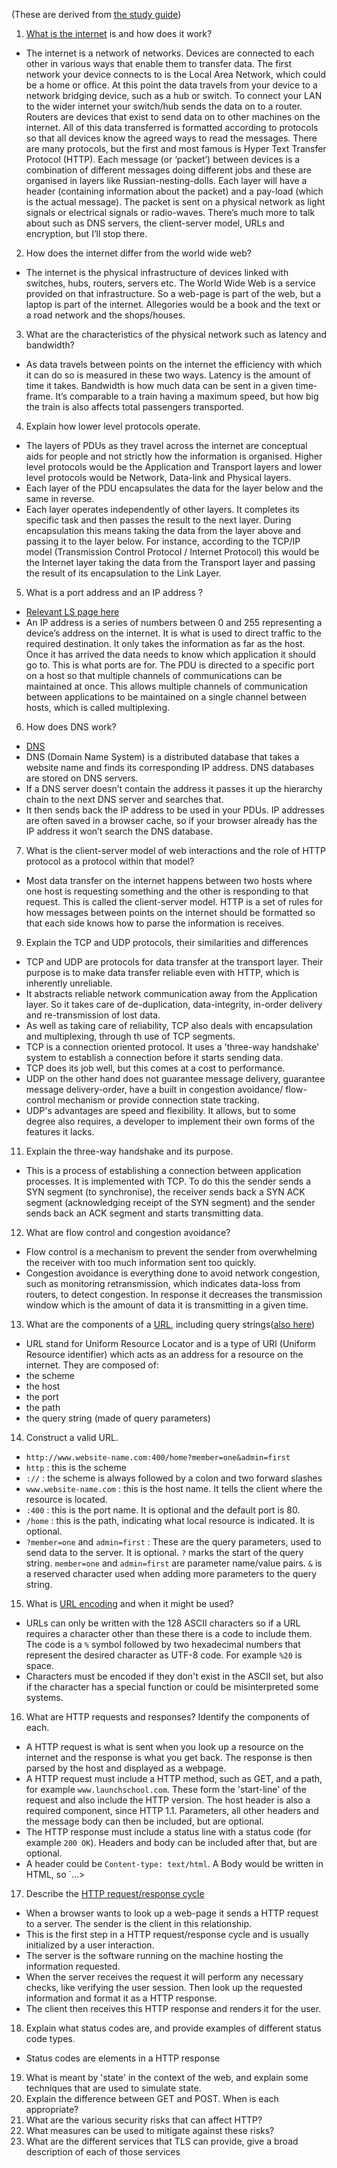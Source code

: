 (These are derived from [the study guide](https://launchschool.com/lessons/f48bf303/assignments/adbc20a4))

1. [What is the internet](https://launchschool.com/lessons/4af196b9/assignments/268243e5) is and how does it work?

 - The internet is a network of networks. Devices are connected to each other in various ways that enable them to transfer data. The first network your device connects to is the Local Area Network, which could be a home or office. At this point the data travels from your device to a network bridging device, such as a hub or switch. To connect your LAN to the wider internet your switch/hub sends the data on to a router. Routers are devices that exist to send data on to other machines on the internet. All of this data transferred is formatted according to protocols so that all devices know the agreed ways to read the messages. There are many protocols, but the first and most famous is Hyper Text Transfer Protocol (HTTP). Each message (or ‘packet’) between devices is a combination of different messages doing different jobs and these are organised in layers like Russian-nesting-dolls. Each layer will have a header (containing information about the packet) and a pay-load (which is the actual message). The packet is sent on a physical network as light signals or electrical signals or radio-waves. There’s much more to talk about such as DNS servers,  the client-server model, URLs and encryption, but I’ll stop there.


2. How does the internet differ from the world wide web?

- The internet is the physical infrastructure of devices linked with switches, hubs, routers, servers etc. The World Wide Web is a service provided on that infrastructure. So a web-page is part of the web, but a laptop is part of the internet. Allegories would be a book and the text or a road network and the shops/houses.

3. What are the characteristics of the physical network such as latency and bandwidth?	

-	As data travels between points on the internet the efficiency with which it can do so is measured in these two ways. Latency is the amount of time it takes. Bandwidth is how much data can be sent in a given time-frame. It’s comparable to a train having a maximum speed, but how big the train is also affects total passengers transported.

4. Explain how lower level protocols operate.

-	The layers of PDUs as they travel across the internet are conceptual aids for people and not strictly how the information is organised. Higher level protocols would be the Application and Transport layers and lower level protocols would be Network, Data-link and Physical layers.
-	Each layer of the PDU encapsulates the data for the layer below and the same in reverse.
-	Each layer operates independently of other layers. It completes its specific task and then passes the result to the next layer. During encapsulation this means taking the data from the layer above and passing it to the layer below. For instance, according to the TCP/IP model (Transmission Control Protocol / Internet Protocol) this would be the Internet layer taking the data from the Transport layer and passing the result of its encapsulation to the Link Layer.


5. What is a port address and an IP address	?

- [Relevant LS page here](https://launchschool.com/lessons/2a6c7439/assignments/41113e98)
- An IP address is a series of numbers between 0 and 255 representing a device’s address on the internet. It is what is used to direct traffic to the required destination. It only takes the information as far as the host. Once it has arrived the data needs to know which application it should go to. This is what ports are for. The PDU is directed to a specific port on a host so that multiple channels of communications can be maintained at once.  This allows multiple channels of communication between applications to be maintained on a single channel between hosts, which is called multiplexing.

6. How does DNS work?

- [DNS](https://github.com/SandyRodger/launch_school_books/blob/main/http_book.md#dns)
- DNS (Domain Name System) is a distributed database that takes a website name and finds its corresponding IP address. DNS databases are stored on DNS servers.
-	If a DNS server doesn’t contain the address it passes it up the hierarchy chain to the next DNS server and searches that.
-	It then sends back the IP address to be used in your PDUs. IP addresses are often saved in a browser cache, so if your browser already has the IP address it won’t search the DNS database.

7. What is the client-server model of web interactions and the role of HTTP protocol as a protocol within that model?

- Most data transfer on the internet happens between two hosts where one host is requesting something and the other is responding to that request. This is called the client-server model. HTTP is a set of rules for how messages between points on the internet should be formatted so that each side knows how to parse the information is receives.

9. Explain the TCP and UDP protocols, their similarities and differences	

- TCP and UDP are protocols for data transfer at the transport layer. Their purpose is to make data transfer reliable even with HTTP, which is inherently unreliable.
- It abstracts reliable network communication away from the Application layer. So it takes care of de-duplication, data-integrity, in-order delivery and re-transmission of lost data.
- As well as taking care of reliability, TCP also deals with encapsulation and multiplexing, through th use of TCP segments.
- TCP is a connection oriented protocol. It uses a 'three-way handshake' system to establish a connection before it starts sending data.
- TCP does its job well, but this comes at a cost to performance. 
- UDP on the other hand does not guarantee message delivery, guarantee message delivery-order, have a built in congestion avoidance/ flow-control mechanism or provide connection state tracking.
- UDP's advantages are speed and flexibility. It allows, but to some degree also requires, a developer to implement their own forms of the features it lacks.

11. Explain the three-way handshake and its purpose.

-  This is a process of establishing a connection between application processes. It is implemented with TCP. To do this the sender sends a SYN segment (to synchronise), the receiver sends back a SYN ACK segment (acknowledging receipt of the SYN segment) and the sender sends back an ACK segment and starts transmitting data.

12. What are flow control and congestion avoidance?

-  Flow control is a mechanism to prevent the sender from overwhelming the receiver with too much information sent too quickly.
-  Congestion avoidance is everything done to avoid network congestion, such as monitoring retransmission, which indicates data-loss from routers, to detect congestion. In response it decreases the transmission window which is the amount of data it is transmitting in a given time. 

13. What are the components of a [URL](https://launchschool.com/lessons/cc97deb5/assignments/a28ccb6f), including query strings([also here](https://launchschool.com/books/http/read/what_is_a_url))

- URL stand for Uniform Resource Locator and is a type of URI (Uniform Resource identifier) which acts as an address for a resource on the internet. They are composed of:
 - the scheme
 - the host
 - the port
 - the path
 - the query string (made of query parameters)

14. Construct a valid URL.

 - `http://www.website-name.com:400/home?member=one&admin=first`
 - `http` :  this is the scheme
 - `://`  :  the scheme is always followed by a colon and two forward slashes
 - `www.website-name.com` : this is the host name. It tells the client where the resource is located.
 - `:400` : this is the port name. It is optional and the default port is 80.
 - `/home` : this is the path, indicating what local resource is indicated. It is optional.
 - `?member=one` and `admin=first` : These are the query parameters, used to send data to the server. It is optional. `?` marks the start of the query string. `member=one` and `admin=first` are parameter name/value pairs. `&` is a reserved character used when adding more parameters to the query string.

15. What is [URL encoding](https://launchschool.com/books/http/read/what_is_a_url#urlencoding) and when it might be used?

- URLs can only be written with the 128 ASCII characters so if a URL requires a character other than these there is a code to include them. The code is a `%` symbol followed by two hexadecimal numbers that represent the desired character as UTF-8 code. For example `%20` is space. 
- Characters must be encoded if they don't exist in the ASCII set, but also if the character has a special function or could be misinterpreted some systems.

16. What are HTTP requests and responses? Identify the components of each.

 - A HTTP request is what is sent when you look up a resource on the internet and the response is what you get back. The response is then parsed by the host and displayed as a webpage.
- A HTTP request must include a HTTP method, such as GET, and a path, for example `www.launchschool.com`. These form the 'start-line' of the request and also include the HTTP version. The host header is also a required component, since HTTP 1.1.  Parameters, all other headers and the message body can then be included, but are optional.
- The HTTP response must include a status line with a status code (for example `200 OK`). Headers and body can be included after that, but are optional. 
- A header could be `Content-type: text/html`. A Body would be written in HTML, so `<html><body>...>

17. Describe the [HTTP request/response cycle](https://launchschool.com/lessons/cc97deb5/assignments/83ae67aa)

- When a browser wants to look up a web-page it sends a HTTP request to a server. The sender is the client in this relationship.
- This is the first step in a HTTP request/response cycle and is usually initialized by a user interaction.
- The server is the software running on the machine hosting the information requested.
- When the server receives the request it will perform any necessary checks, like verifying the user session. Then look up the requested information and format it as a HTTP response.
- The client then receives this HTTP response and renders it for the user.

18. Explain what status codes are, and provide examples of different status code types.

- Status codes are elements in a HTTP response 

19. What is meant by 'state' in the context of the web, and explain some techniques that are used to simulate state.
20. Explain the difference between GET and POST. When is each appropriate?
21. What are the various security risks that can affect HTTP?
22. What measures can be used to mitigate against these risks?
23. What are the different services that TLS can provide, give a broad description of each of those services
